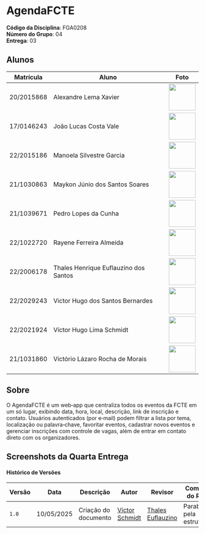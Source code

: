 # AgendaFCTE

**Código da Disciplina**: FGA0208<br>
**Número do Grupo**: 04<br>
**Entrega**: 03<br>

## Alunos

|Matrícula | Aluno | Foto|
| -- | -- | -- |
| 20/2015868     | Alexandre Lema Xavier                  | <center><img src="https://github.com/AlexandreLJr.png" width="70"/> |
| 17/0146243     | João Lucas Costa Vale                  | <center><img src="https://github.com/joaolucas102.png" width="70"/> |
| 22/2015186     | Manoela Silvestre Garcia               | <center><img src="https://github.com/manu-sgc.png" width="70"/> |
| 21/1030863     | Maykon Júnio dos Santos Soares         | <center><img src="https://github.com/maykonjuso.png" width="70"/> |
| 21/1039671     | Pedro Lopes da Cunha                   | <center><img src="https://github.com/pLopess.png" width="70"/> |
| 22/1022720     | Rayene Ferreira Almeida                | <center><img src="https://github.com/rayenealmeida.png" width="70"/> |
| 22/2006178     | Thales Henrique Euflauzino dos Santos  | <center><img src="https://github.com/thaleseuflauzino.png" width="70"/> |
| 22/2029243     | Victor Hugo dos Santos Bernardes       | <center><img src="https://github.com/VHbernardes.png" width="70"/> |
| 22/2021924     | Víctor Hugo Lima Schmidt               | <center><img src="https://github.com/moonshinerd.png" width="70"/> |
| 21/1031860     | Victório Lázaro Rocha de Morais        | <center><img src="https://github.com/Victor-oss.png" width="70"/> |

## Sobre 
O AgendaFCTE é um web‑app que centraliza todos os eventos da FCTE em um só lugar, exibindo data, hora, local, descrição, link de inscrição e contato. Usuários autenticados (por e‑mail) podem filtrar a lista por tema, localização ou palavra‑chave, favoritar eventos, cadastrar novos eventos e gerenciar inscrições com controle de vagas, além de entrar em contato direto com os organizadores.


## Screenshots da Quarta Entrega




#### Histórico de Versões

| Versão | Data | Descrição | Autor | Revisor | Comentário do Revisor |
| -- | -- | -- | -- | -- | -- |
| `1.0` | 10/05/2025 | Criação do documento |  [Víctor Schmidt](https://github.com/moonshinerd) | [Thales Euflauzino](https://github.com/thaleseuflauzino) | Parabéns pela estruturação! |